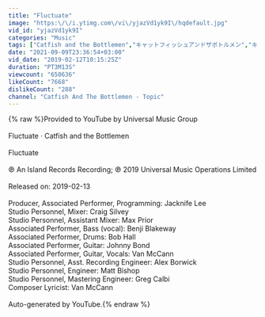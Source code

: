 ```yaml
---
title: "Fluctuate"
image: "https:\/\/i.ytimg.com\/vi\/yjazVd1yk9I\/hqdefault.jpg"
vid_id: "yjazVd1yk9I"
categories: "Music"
tags: ["Catfish and the Bottlemen","キャットフィッシュアンドザボトルメン","キャットフィッシュ・アンド・ザ・ボトルメン"]
date: "2021-09-09T23:36:54+03:00"
vid_date: "2019-02-12T10:15:25Z"
duration: "PT3M13S"
viewcount: "650636"
likeCount: "7668"
dislikeCount: "288"
channel: "Catfish And The Bottlemen - Topic"
---
```

{% raw %}Provided to YouTube by Universal Music Group<br /><br />Fluctuate · Catfish and the Bottlemen<br /><br />Fluctuate<br /><br />℗ An Island Records Recording; ℗ 2019 Universal Music Operations Limited<br /><br />Released on: 2019-02-13<br /><br />Producer, Associated  Performer, Programming: Jacknife Lee<br />Studio  Personnel, Mixer: Craig Silvey<br />Studio  Personnel, Assistant  Mixer: Max Prior<br />Associated  Performer, Bass (vocal): Benji Blakeway<br />Associated  Performer, Drums: Bob Hall<br />Associated  Performer, Guitar: Johnny Bond<br />Associated  Performer, Guitar, Vocals: Van McCann<br />Studio  Personnel, Asst.  Recording  Engineer: Alex Borwick<br />Studio  Personnel, Engineer: Matt Bishop<br />Studio  Personnel, Mastering  Engineer: Greg Calbi<br />Composer  Lyricist: Van McCann<br /><br />Auto-generated by YouTube.{% endraw %}
